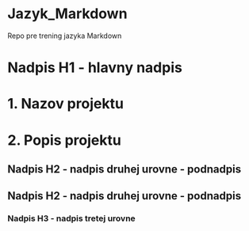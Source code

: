 # Jazyk_Markdown
Repo pre trening jazyka Markdown

# Nadpis H1 - hlavny nadpis

# 1. Nazov projektu

# 2. Popis projektu

## Nadpis H2 - nadpis druhej urovne - podnadpis

## Nadpis H2 - nadpis druhej urovne - podnadpis

### Nadpis H3 - nadpis tretej urovne
